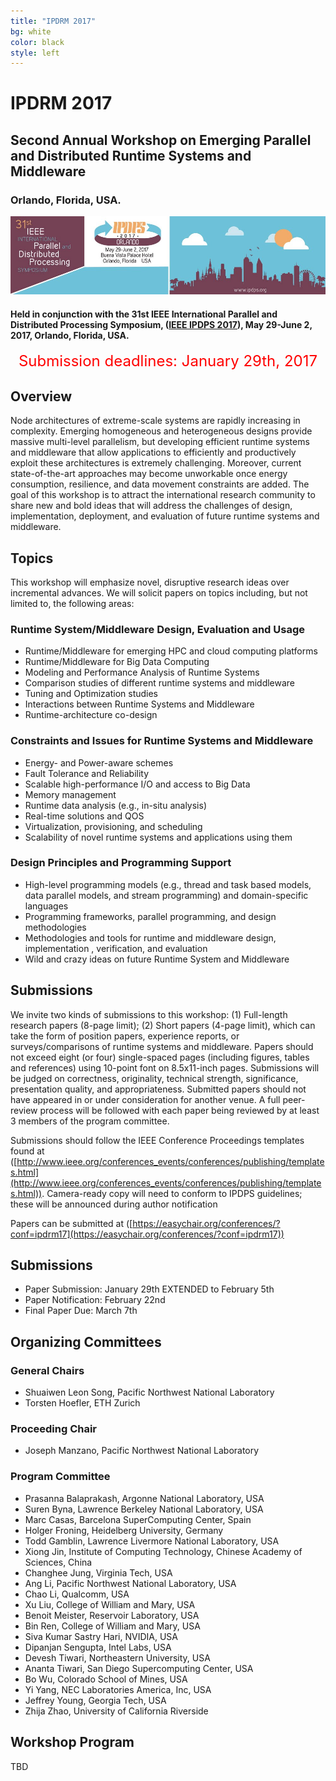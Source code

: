 ```yaml
---
title: "IPDRM 2017"
bg: white
color: black
style: left
---
```


# IPDRM 2017

<div style="text-align:center;">
  <span class="fa-stack subtlecircle" style="font-size:64px; background:rgba(0,128,0,0.1)">
    <i class="fa fa-circle fa-stack-2x text-white"></i>
    <i class="fa fa-server fa-stack-1x text-green"></i>
  </span>
</div>

## Second Annual Workshop on Emerging Parallel and Distributed Runtime Systems and Middleware

### Orlando, Florida, USA.

<div style="text-align:center;">
  <a href="http://ipdps.org"><img src="img/banner-2017.jpg"/></a>
</div>

#### Held in conjunction with the 31st IEEE International Parallel and Distributed Processing Symposium, ([IEEE IPDPS 2017](http://www.ipdps.org/)), May 29-June 2, 2017, Orlando, Florida, USA.

<div style="text-align:center;">
  <p>
  <font style="color:red;font-size:18pt;font-face:bold;">
  Submission deadlines: January 29th, 2017
  </font>
  </p>
</div>

## Overview

Node architectures of extreme-scale systems are rapidly increasing in complexity. Emerging homogeneous and heterogeneous designs provide massive multi-level parallelism, but developing efficient runtime systems and middleware that allow applications to efficiently and productively exploit these architectures is extremely challenging.  Moreover, current state-of-the-art approaches may become unworkable once energy consumption, resilience, and data movement constraints are added. The goal of this workshop is to attract the international research community to share new and bold ideas that will address the challenges of design, implementation, deployment, and evaluation of future runtime systems and middleware.

## Topics

This workshop will emphasize novel, disruptive research ideas over incremental advances. We will solicit papers on topics including, but not limited to, the following areas:

### Runtime System/Middleware Design, Evaluation and Usage
* Runtime/Middleware for emerging HPC and cloud computing platforms
* Runtime/Middleware for Big Data Computing
* Modeling and Performance Analysis of Runtime Systems
* Comparison studies of different runtime systems and middleware
* Tuning and Optimization studies
* Interactions between Runtime Systems and Middleware
* Runtime-architecture co-design

### Constraints and Issues for Runtime Systems and Middleware
* Energy- and Power-aware schemes
* Fault Tolerance and Reliability
* Scalable high-performance I/O and access to Big Data
* Memory management
* Runtime data analysis (e.g., in-situ analysis)
* Real-time solutions and QOS
* Virtualization, provisioning, and scheduling
* Scalability of novel runtime systems and applications using them

### Design Principles and Programming Support
* High-level programming models (e.g., thread and task based models, data parallel models, and stream programming) and domain-specific languages
* Programming frameworks, parallel programming, and design methodologies
* Methodologies and tools for runtime and middleware design, implementation , verification, and evaluation
* Wild and crazy ideas on future Runtime System and Middleware

## Submissions

We invite two kinds of submissions to this workshop: (1) Full-length research papers (8-page limit); (2) Short papers (4-page limit), which can take the form of position papers, experience reports, or surveys/comparisons of runtime systems and middleware. Papers should not exceed eight (or four) single-spaced pages (including figures, tables and references) using 10-point font on 8.5x11-inch pages. Submissions will be judged on correctness, originality, technical strength, significance, presentation quality, and appropriateness. Submitted papers should not have appeared in or under consideration for another venue. A full peer-review process will be followed with each paper being reviewed by at least 3 members of the program committee.

Submissions should follow the IEEE Conference Proceedings templates found at ([http://www.ieee.org/conferences_events/conferences/publishing/templates.html](http://www.ieee.org/conferences_events/conferences/publishing/templates.html)). Camera-ready copy will need to conform to IPDPS guidelines; these will be announced during author notification

Papers can be submitted at ([https://easychair.org/conferences/?conf=ipdrm17](https://easychair.org/conferences/?conf=ipdrm17))

## Submissions

* Paper Submission: January 29th EXTENDED to February 5th
* Paper Notification: February 22nd
* Final Paper Due: March 7th

## Organizing Committees

### General Chairs

* Shuaiwen Leon Song, Pacific Northwest National Laboratory
* Torsten Hoefler, ETH Zurich

### Proceeding Chair

* Joseph Manzano, Pacific Northwest National Laboratory

### Program Committee

* Prasanna Balaprakash, Argonne National Laboratory, USA
* Suren Byna, Lawrence Berkeley National Laboratory, USA
* Marc Casas, Barcelona SuperComputing Center, Spain
* Holger Froning, Heidelberg University, Germany
* Todd Gamblin, Lawrence Livermore National Laboratory, USA
* Xiong Jin, Institute of Computing Technology, Chinese Academy of Sciences, China
* Changhee Jung, Virginia Tech, USA
* Ang Li, Pacific Northwest National Laboratory, USA
* Chao Li, Qualcomm, USA
* Xu Liu, College of William and Mary, USA
* Benoit Meister, Reservoir Laboratory, USA
* Bin Ren, College of William and Mary, USA
* Siva Kumar Sastry Hari, NVIDIA, USA
* Dipanjan Sengupta, Intel Labs, USA
* Devesh Tiwari, Northeastern University, USA
* Ananta Tiwari, San Diego Supercomputing Center, USA
* Bo Wu, Colorado School of Mines, USA
* Yi Yang, NEC Laboratories America, Inc, USA
* Jeffrey Young, Georgia Tech, USA
* Zhija Zhao, University of California Riverside

## Workshop Program

TBD
